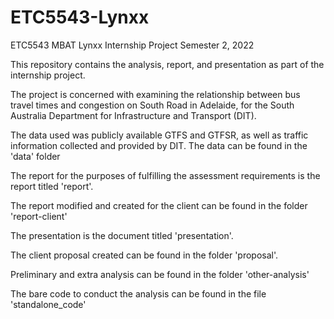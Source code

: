 # ETC5543-Lynxx
ETC5543 MBAT Lynxx Internship Project Semester 2, 2022

This repository contains the analysis, report, and presentation as part of the internship project.

The project is concerned with examining the relationship between bus travel times and congestion on South Road in Adelaide, for the South Australia Department for Infrastructure and Transport (DIT).

The data used was publicly available GTFS and GTFSR, as well as traffic information collected and provided by DIT. The data can be found in the 'data' folder

The report for the purposes of fulfilling the assessment requirements is the report titled 'report'.

The report modified and created for the client can be found in the folder 'report-client'

The presentation is the document titled 'presentation'.

The client proposal created can be found in the folder 'proposal'.

Preliminary and extra analysis can be found in the folder 'other-analysis'

The bare code to conduct the analysis can be found in the file 'standalone_code'
